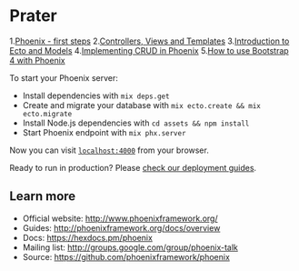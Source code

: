 # Prater

1.[Phoenix - first steps](http://whatdidilearn.info/2018/01/14/phoenix-first-steps.html)
2.[Controllers, Views and Templates](http://whatdidilearn.info/2018/01/21/controllers-views-and-templates.html)
3.[Introduction to Ecto and Models](http://whatdidilearn.info/2018/01/28/introduction-to-ecto-and-models.html)
4.[Implementing CRUD in Phoenix](http://whatdidilearn.info/2018/02/04/implementing-crud-in-phoenix.html)
5.[How to use Bootstrap 4 with Phoenix](http://whatdidilearn.info/2018/02/11/how-to-use-bootstrap-4-with-phoenix.html)


To start your Phoenix server:

  * Install dependencies with `mix deps.get`
  * Create and migrate your database with `mix ecto.create && mix ecto.migrate`
  * Install Node.js dependencies with `cd assets && npm install`
  * Start Phoenix endpoint with `mix phx.server`

Now you can visit [`localhost:4000`](http://localhost:4000) from your browser.

Ready to run in production? Please [check our deployment guides](http://www.phoenixframework.org/docs/deployment).

## Learn more

  * Official website: http://www.phoenixframework.org/
  * Guides: http://phoenixframework.org/docs/overview
  * Docs: https://hexdocs.pm/phoenix
  * Mailing list: http://groups.google.com/group/phoenix-talk
  * Source: https://github.com/phoenixframework/phoenix
